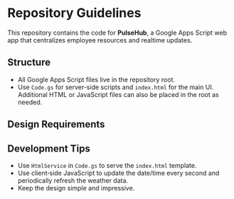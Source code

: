 # Repository Guidelines

This repository contains the code for **PulseHub**, a Google Apps Script web app that centralizes employee resources and realtime updates.

## Structure
- All Google Apps Script files live in the repository root.
- Use `Code.gs` for server-side scripts and `index.html` for the main UI. Additional HTML or JavaScript files can also be placed in the root as needed.

## Design Requirements


## Development Tips
- Use `HtmlService` in `Code.gs` to serve the `index.html` template.
- Use client‑side JavaScript to update the date/time every second and periodically refresh the weather data.
- Keep the design simple and impressive.

